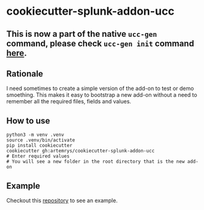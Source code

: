 # cookiecutter-splunk-addon-ucc

## This is now a part of the native `ucc-gen` command, please check `ucc-gen init` command [here](https://splunk.github.io/addonfactory-ucc-generator/quickstart/#initialize-new-add-on).

## Rationale

I need sometimes to create a simple version of the add-on to test or demo smoething. This makes it easy to bootstrap a new add-on without a need to remember all the required files, fields and values.

## How to use

```
python3 -m venv .venv
source .venv/bin/activate
pip install cookiecutter
cookiecutter gh:artemrys/cookiecutter-splunk-addon-ucc
# Enter required values
# You will see a new folder in the root directory that is the new add-on
```

## Example

Checkout this [repository](https://github.com/artemrys/cookiecutter-splunk-addon-ucc-demo) to see an example.
